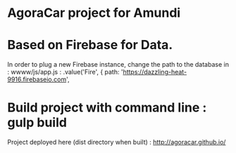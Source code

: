 # AgoraCar project for Amundi

# Based on Firebase for Data.
In order to plug a new Firebase instance, change the path to the database in :
wwww/js/app.js :
.value('Fire', {
    path: 'https://dazzling-heat-9916.firebaseio.com',

# Build project with command line : gulp build

Project deployed here (dist directory when built) :
http://agoracar.github.io/
